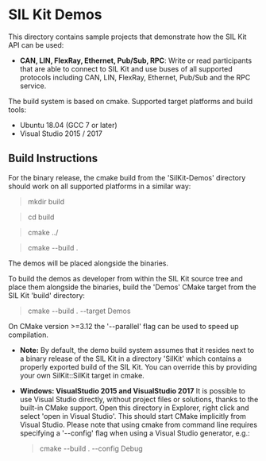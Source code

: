 # SIL Kit Demos

This directory contains sample projects that demonstrate how the SIL Kit
API can be used:

* **CAN, LIN, FlexRay, Ethernet, Pub/Sub, RPC**:
  Write or read participants that are able to connect to SIL Kit and use buses of
  all supported protocols including CAN, LIN, FlexRay, Ethernet, Pub/Sub and the RPC service.

The build system is based on cmake.
Supported target platforms and build tools:
* Ubuntu 18.04 (GCC 7 or later)
* Visual Studio 2015 / 2017

## Build Instructions

For the binary release, the cmake build from the 'SilKit-Demos'
directory should work on all supported platforms in a similar way:

> mkdir build

> cd build

> cmake ../

> cmake --build .

The demos will be placed alongside the binaries.

To build the demos as developer from within the SIL Kit source tree and place them alongside
the binaries, build the 'Demos' CMake target from the SIL Kit 'build' directory:

> cmake --build . --target Demos

On CMake version >=3.12 the '--parallel' flag can be used to speed up
compilation.

* **Note:**
  By default, the demo build system assumes that it resides next to a binary
  release of the SIL Kit in a directory 'SilKit' which contains a properly
  exported build of the SIL Kit. You can override this by providing your own
  SilKit::SilKit target in cmake.

* **Windows: VisualStudio 2015 and VisualStudio 2017**
  It is possible to use Visual Studio directly, without project files or
  solutions, thanks to the built-in CMake support.
  Open this directory in Explorer, right click and select 'open in Visual
  Studio'. This should start CMake implicitly from Visual Studio.
  Please note that using cmake from command line requires specifying a
  '--config' flag when using a Visual Studio generator, e.g.:

  > cmake --build . --config Debug

